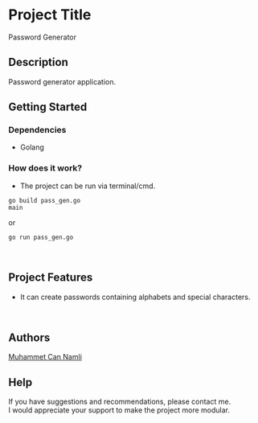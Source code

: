 # Project Title

Password Generator

## Description

Password generator application.

## Getting Started

### Dependencies

* Golang

### How does it work?

* The project can be run via terminal/cmd.
```
go build pass_gen.go
main
```
or
```
go run pass_gen.go
```

</br>

## Project Features

* It can create passwords containing alphabets and special characters.
</br>

## Authors

[Muhammet Can Namli](https://www.linkedin.com/in/muhammet-can-naml%C4%B1-9556311b9/)

## Help
If you have suggestions and recommendations, please contact me.</br>
I would appreciate your support to make the project more modular.